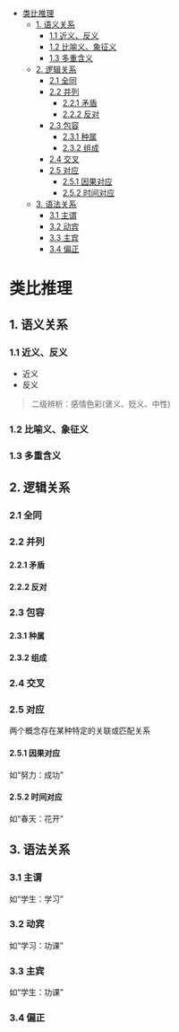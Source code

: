 + [类比推理](#类比推理)
  + [1. 语义关系](#1-语义关系)
    + [1.1 近义、反义](#11-近义反义)
    + [1.2 比喻义、象征义](#12-比喻义象征义)
    + [1.3 多重含义](#13-多重含义)
  + [2. 逻辑关系](#2-逻辑关系)
    + [2.1 全同](#21-全同)
    + [2.2 并列](#22-并列)
      + [2.2.1 矛盾](#221-矛盾)
      + [2.2.2 反对](#222-反对)
    + [2.3 包容](#23-包容)
      + [2.3.1 种属](#231-种属)
      + [2.3.2 组成](#232-组成)
    + [2.4 交叉](#24-交叉)
    + [2.5 对应](#25-对应)
      + [2.5.1 因果对应](#251-因果对应)
      + [2.5.2 时间对应](#252-时间对应)
  + [3. 语法关系](#3-语法关系)
    + [3.1 主谓](#31-主谓)
    + [3.2 动宾](#32-动宾)
    + [3.3 主宾](#33-主宾)
    + [3.4 偏正](#34-偏正)

# 类比推理

## 1. 语义关系

### 1.1 近义、反义

+ 近义
+ 反义

> 二级辨析：感情色彩(褒义、贬义、中性)

### 1.2 比喻义、象征义

### 1.3 多重含义

## 2. 逻辑关系

### 2.1 全同

### 2.2 并列

#### 2.2.1 矛盾

#### 2.2.2 反对

### 2.3 包容

#### 2.3.1 种属

#### 2.3.2 组成

### 2.4 交叉

### 2.5 对应

两个概念存在某种特定的关联或匹配关系

#### 2.5.1 因果对应

如“努力：成功”

#### 2.5.2 时间对应

如“春天：花开”

## 3. 语法关系

### 3.1 主谓

如“学生：学习”

### 3.2 动宾

如“学习：功课”

### 3.3 主宾

如“学生：功课”

### 3.4 偏正
